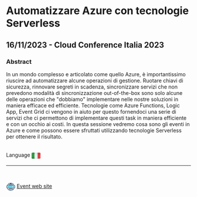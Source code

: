 # Automatizzare Azure con tecnologie Serverless
##  16/11/2023 - Cloud Conference Italia 2023
### Abstract 
In un mondo complesso e articolato come quello Azure, è importantissimo riuscire ad automatizzare alcune operazioni di gestione. Ruotare chiavi di sicurezza, rinnovare segreti in scadenza, sincronizzare servizi che non prevedono modalità di sincronizzazione out-of-the-box sono solo alcune delle operazioni che "dobbiamo" implementare nelle nostre soluzioni in maniera efficace ed efficiente. Tecnologie come Azure Functions, Logic App, Event Grid ci vengono in aiuto per questo fornendoci una serie di servizi che ci permettono di implementare questi task in maniera efficiente e con un occhio ai costi. In questa sessione vedremo cosa sono gli eventi in Azure e come possono essere sfruttati utilizzando tecnologie Serverless per ottenere il risultato.

<br/>
Language <img width="25" src="https://raw.githubusercontent.com/massimobonanni/massimobonanni/master/images/flagitaly.svg" style="vertical-align:middle">

<br/>

---

<br/>
<p>
<img width="25" src="https://raw.githubusercontent.com/massimobonanni/massimobonanni/master/images/eventwebsite.svg" style="vertical-align:middle"> 
<a href="https://www.cloudconferenceitalia.it/">Event web site</a>
</p>

